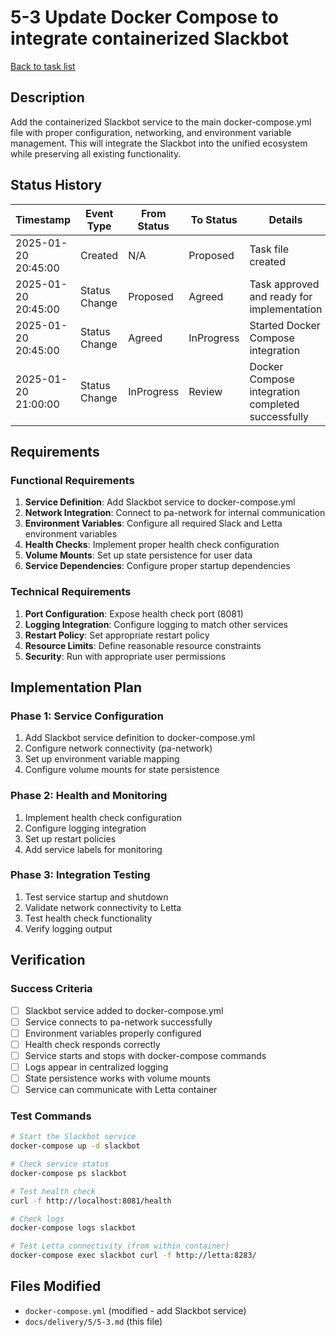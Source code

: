 # 5-3 Update Docker Compose to integrate containerized Slackbot

[Back to task list](./tasks.md)

## Description

Add the containerized Slackbot service to the main docker-compose.yml file with proper configuration, networking, and environment variable management. This will integrate the Slackbot into the unified ecosystem while preserving all existing functionality.

## Status History

| Timestamp | Event Type | From Status | To Status | Details | User |
|-----------|------------|-------------|-----------|---------|------|
| 2025-01-20 20:45:00 | Created | N/A | Proposed | Task file created | AI_Agent |
| 2025-01-20 20:45:00 | Status Change | Proposed | Agreed | Task approved and ready for implementation | AI_Agent |
| 2025-01-20 20:45:00 | Status Change | Agreed | InProgress | Started Docker Compose integration | AI_Agent |
| 2025-01-20 21:00:00 | Status Change | InProgress | Review | Docker Compose integration completed successfully | AI_Agent |

## Requirements

### Functional Requirements
1. **Service Definition**: Add Slackbot service to docker-compose.yml
2. **Network Integration**: Connect to pa-network for internal communication
3. **Environment Variables**: Configure all required Slack and Letta environment variables
4. **Health Checks**: Implement proper health check configuration
5. **Volume Mounts**: Set up state persistence for user data
6. **Service Dependencies**: Configure proper startup dependencies

### Technical Requirements
1. **Port Configuration**: Expose health check port (8081)
2. **Logging Integration**: Configure logging to match other services
3. **Restart Policy**: Set appropriate restart policy
4. **Resource Limits**: Define reasonable resource constraints
5. **Security**: Run with appropriate user permissions

## Implementation Plan

### Phase 1: Service Configuration
1. Add Slackbot service definition to docker-compose.yml
2. Configure network connectivity (pa-network)
3. Set up environment variable mapping
4. Configure volume mounts for state persistence

### Phase 2: Health and Monitoring
1. Implement health check configuration
2. Configure logging integration
3. Set up restart policies
4. Add service labels for monitoring

### Phase 3: Integration Testing
1. Test service startup and shutdown
2. Validate network connectivity to Letta
3. Test health check functionality
4. Verify logging output

## Verification

### Success Criteria
- [ ] Slackbot service added to docker-compose.yml
- [ ] Service connects to pa-network successfully
- [ ] Environment variables properly configured
- [ ] Health check responds correctly
- [ ] Service starts and stops with docker-compose commands
- [ ] Logs appear in centralized logging
- [ ] State persistence works with volume mounts
- [ ] Service can communicate with Letta container

### Test Commands
```bash
# Start the Slackbot service
docker-compose up -d slackbot

# Check service status
docker-compose ps slackbot

# Test health check
curl -f http://localhost:8081/health

# Check logs
docker-compose logs slackbot

# Test Letta connectivity (from within container)
docker-compose exec slackbot curl -f http://letta:8283/
```

## Files Modified

- `docker-compose.yml` (modified - add Slackbot service)
- `docs/delivery/5/5-3.md` (this file)